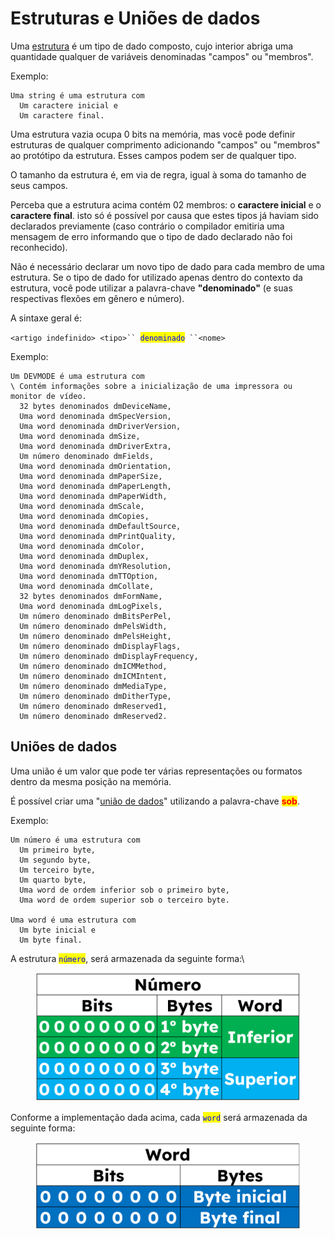 # Estruturas e Uniões de dados

Uma [estrutura](https://en.wikipedia.org/wiki/Record\_\(computer\_science\)) é um tipo de dado composto, cujo interior abriga uma quantidade qualquer de variáveis denominadas "campos" ou "membros".&#x20;

Exemplo:&#x20;

```
Uma string é uma estrutura com 
  Um caractere inicial e 
  Um caractere final.
```

Uma estrutura vazia ocupa 0 bits na memória, mas você pode definir estruturas de qualquer comprimento adicionando "campos" ou "membros" ao protótipo da estrutura. Esses campos podem ser de qualquer tipo.

O tamanho da estrutura é, em via de regra, igual à soma do tamanho de seus campos.

Perceba que a estrutura acima contém 02 membros: o **caractere inicial** e o **caractere final**. isto só é possível por causa que estes tipos já haviam sido declarados previamente (caso contrário o compilador emitiria uma mensagem de erro informando que o tipo de dado declarado não foi reconhecido).&#x20;

Não é necessário declarar um novo tipo de dado para cada membro de uma estrutura. Se o tipo de dado for utilizado apenas dentro do contexto da estrutura, você pode utilizar a palavra-chave **"denominado"** (e suas respectivas flexões em gênero e número).

A sintaxe geral é:

`<artigo indefinido> <tipo>`` `<mark style="color:blue;">`denominado`</mark>` ``<nome>`

Exemplo:

```
Um DEVMODE é uma estrutura com
\ Contém informações sobre a inicialização de uma impressora ou monitor de vídeo.
  32 bytes denominados dmDeviceName,
  Uma word denominada dmSpecVersion,
  Uma word denominada dmDriverVersion,
  Uma word denominada dmSize,
  Uma word denominada dmDriverExtra,
  Um número denominado dmFields,
  Uma word denominada dmOrientation,
  Uma word denominada dmPaperSize,
  Uma word denominada dmPaperLength,
  Uma word denominada dmPaperWidth,
  Uma word denominada dmScale,
  Uma word denominada dmCopies,
  Uma word denominada dmDefaultSource,
  Uma word denominada dmPrintQuality,
  Uma word denominada dmColor,
  Uma word denominada dmDuplex,
  Uma word denominada dmYResolution,
  Uma word denominada dmTTOption,
  Uma word denominada dmCollate,
  32 bytes denominados dmFormName,
  Uma word denominada dmLogPixels,
  Um número denominado dmBitsPerPel,
  Um número denominado dmPelsWidth,
  Um número denominado dmPelsHeight,
  Um número denominado dmDisplayFlags,
  Um número denominado dmDisplayFrequency,
  Um número denominado dmICMMethod,
  Um número denominado dmICMIntent,
  Um número denominado dmMediaType,
  Um número denominado dmDitherType,
  Um número denominado dmReserved1,
  Um número denominado dmReserved2.
```

## Uniões de dados

Uma união é um valor que pode ter várias representações ou formatos dentro da mesma posição na memória.

É possível criar uma "[união](https://en.wikipedia.org/wiki/Union\_type)[ de dados](https://en.wikipedia.org/wiki/Union\_type)" utilizando a palavra-chave <mark style="color:red;">**sob**</mark>.

Exemplo:

```
Um número é uma estrutura com
  Um primeiro byte,
  Um segundo byte,
  Um terceiro byte,
  Um quarto byte,
  Uma word de ordem inferior sob o primeiro byte,
  Uma word de ordem superior sob o terceiro byte.
  
Uma word é uma estrutura com
  Um byte inicial e 
  Um byte final.
```

A estrutura <mark style="color:blue;">`número`</mark>, será armazenada da seguinte forma:\


<figure><img src=".gitbook/assets/image.png" alt=""><figcaption></figcaption></figure>

Conforme a implementação dada acima, cada <mark style="color:blue;">`word`</mark> será armazenada da seguinte forma:

<figure><img src=".gitbook/assets/image (1).png" alt=""><figcaption></figcaption></figure>

